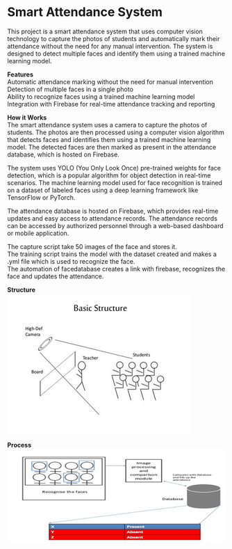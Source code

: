 # Smart Attendance System

This project is a smart attendance system that uses computer vision technology to capture the photos of students and automatically mark their attendance without the need for any manual intervention. The system is designed to detect multiple faces and identify them using a trained machine learning model.

**Features**  
Automatic attendance marking without the need for manual intervention  
Detection of multiple faces in a single photo  
Ability to recognize faces using a trained machine learning model  
Integration with Firebase for real-time attendance tracking and reporting  

**How it Works**  
The smart attendance system uses a camera to capture the photos of students. The photos are then processed using a computer vision algorithm that detects faces and identifies them using a trained machine learning model. The detected faces are then marked as present in the attendance database, which is hosted on Firebase.

The system uses YOLO (You Only Look Once) pre-trained weights for face detection, which is a popular algorithm for object detection in real-time scenarios. The machine learning model used for face recognition is trained on a dataset of labeled faces using a deep learning framework like TensorFlow or PyTorch.

The attendance database is hosted on Firebase, which provides real-time updates and easy access to attendance records. The attendance records can be accessed by authorized personnel through a web-based dashboard or mobile application.


The capture script take 50 images of the face and stores it.  
The training script trains the model with the dataset created and makes a .yml file which is used to recognize the face.  
The automation of facedatabase creates a link with firebase, recognizes the face and updates the attendance.

**Structure**  
![Smart Attendance System](images/structure.png "Structure")

**Process**  
![Smart Attendance System](images/process.png "Process")
